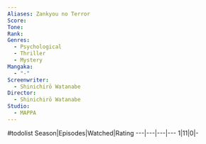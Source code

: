 ```yaml
---
Aliases: Zankyou no Terror
Score:
Tone: 
Rank:
Genres:
  - Psychological
  - Thriller
  - Mystery
Mangaka:
  - "-"
Screenwriter:
  - Shinichirō Watanabe
Director:
  - Shinichirō Watanabe
Studio:
  - MAPPA
---
```

#todolist
Season|Episodes|Watched|Rating
---|---|---|---
1|11|0|-